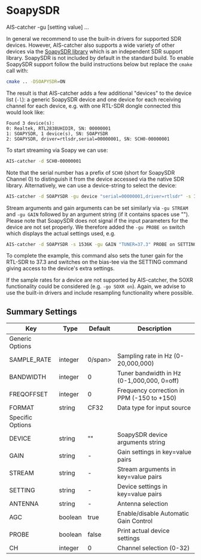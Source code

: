 # SoapySDR

<div class="command-container">
    <div class="command-syntax">
        <span class="cmd-name">AIS-catcher</span>
        <span class="cmd-flag">-gu</span>
        [<span class="cmd-setting">setting</span> <span class="cmd-value">value</span>]
        ...
    </div>
</div>

In general we recommend to use the built-in drivers for supported SDR  devices. However, AIS-catcher also supports a wide variety of other devices via the [SoapySDR library](https://github.com/pothosware/SoapySDR/wiki) which is an independent SDR support library. SoapySDR is not included by default in the standard build. To enable SoapySDR support follow the build instructions below but replace the ```cmake``` call with:
```bash
cmake .. -DSOAPYSDR=ON
```
The result is that AIS-catcher adds a few additional "devices" to the device list (```-l```): a generic SoapySDR device and one device for each receiving channel for each device, e.g. with one RTL-SDR dongle connected this would look like:
```
Found 3 device(s):
0: Realtek, RTL2838UHIDIR, SN: 00000001
1: SOAPYSDR, 1 device(s), SN: SOAPYSDR
2: SOAPYSDR, driver=rtlsdr,serial=00000001, SN: SCH0-00000001
```
To start streaming via Soapy we can use:
```bash
AIS-catcher -d SCH0-00000001
```
Note that the serial number has a prefix of ```SCH0``` (short for SoapySDR Channel 0) to distinguish it from the device accessed via the native SDR library. Alternatively, we can use a device-string to select the device: 
```bash
AIS-catcher -d SOAPYSDR -gu device "serial=00000001,driver=rtlsdr" -s 1536K
```
Stream arguments and gain arguments can be set similarly via ```-gu STREAM``` and ```-gu GAIN``` followed by an argument string (if it contains spaces use ""). Please note that SoapySDR does not signal if the input parameters for the device are not set properly. We therefore added the ```-gu PROBE on``` switch which displays the actual settings used, e.g.
```bash
AIS-catcher -d SOAPYSDR -s 1536K -gu GAIN "TUNER=37.3" PROBE on SETTINGS "biastee=true"
```
To complete the example, this command also sets the tuner gain for the RTL-SDR to 37.3 and switches on the bias-tee via the SETTING command giving access to the device's extra settings.

If the sample rates for a device are not supported by AIS-catcher, the SOXR functionality could be considered (e.g. ```-go SOXR on```). Again, we advise to use the built-in drivers and include resampling functionality where possible.  

## Summary Settings

<div class="input-table" markdown>

| Key | Type | Default | Description |
|---------|------|---------|-------------|
| Generic Options | | | |
| <span class="cmd-setting">SAMPLE_RATE</span> | integer | <span class="cmd-value">0/span> | Sampling rate in Hz (0-20,000,000) |
| <span class="cmd-setting">BANDWIDTH</span> | integer | <span class="cmd-value">0</span> | Tuner bandwidth in Hz (0-1,000,000, 0=off) |
| <span class="cmd-setting">FREQOFFSET</span> | integer | <span class="cmd-value">0</span> | Frequency correction in PPM (-150 to +150) |
| <span class="cmd-setting">FORMAT</span> | string | <span class="cmd-value">CF32</span> | Data type for input source |
| Specific Options | | | |
| <span class="cmd-setting">DEVICE</span> | string | <span class="cmd-value">""</span> | SoapySDR device arguments string |
| <span class="cmd-setting">GAIN</span> | string | <span class="cmd-value">-</span> | Gain settings in key=value pairs |
| <span class="cmd-setting">STREAM</span> | string | <span class="cmd-value">-</span> | Stream arguments in key=value pairs |
| <span class="cmd-setting">SETTING</span> | string | <span class="cmd-value">-</span> | Device settings in key=value pairs |
| <span class="cmd-setting">ANTENNA</span> | string | <span class="cmd-value">-</span> | Antenna selection |
| <span class="cmd-setting">AGC</span> | boolean | <span class="cmd-value">true</span> | Enable/disable Automatic Gain Control |
| <span class="cmd-setting">PROBE</span> | boolean | <span class="cmd-value">false</span> | Print actual device settings |
| <span class="cmd-setting">CH</span> | integer | <span class="cmd-value">0</span> | Channel selection (0-32) |

</div>